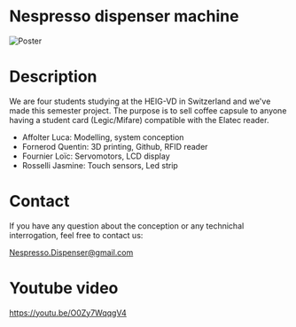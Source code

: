 # Nespresso dispenser machine
![Poster](https://user-images.githubusercontent.com/66368312/85232600-5fe40480-b400-11ea-8c62-78fc33257134.jpg)

# Description
We are four students studying at the HEIG-VD in Switzerland and we've made this semester project. The purpose is to sell coffee capsule to anyone having a student card (Legic/Mifare) compatible with the Elatec reader.

- Affolter Luca: Modelling, system conception
- Fornerod Quentin: 3D printing, Github, RFID reader
- Fournier Loïc: Servomotors, LCD display
- Rosselli Jasmine: Touch sensors, Led strip

# Contact
If you have any question about the conception or any technichal interrogation, feel free to contact us:

Nespresso.Dispenser@gmail.com

# Youtube video
https://youtu.be/O0Zy7WqqgV4
